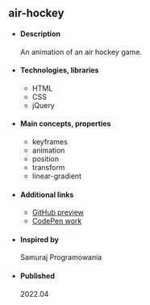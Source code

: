 
## air-hockey

- #### Description
  An animation of an air hockey game.

- #### Technologies, libraries
  - HTML
  - CSS
  - jQuery

- #### Main concepts, properties
  - keyframes
  - animation
  - position 
  - transform
  - linear-gradient

- #### Additional links
  - [GitHub preview](#)
  - [CodePen work](https://codepen.io/tadeT/pen/dyJBRyw)
    
- #### Inspired by
    Samuraj Programowania

- #### Published 
    2022.04




